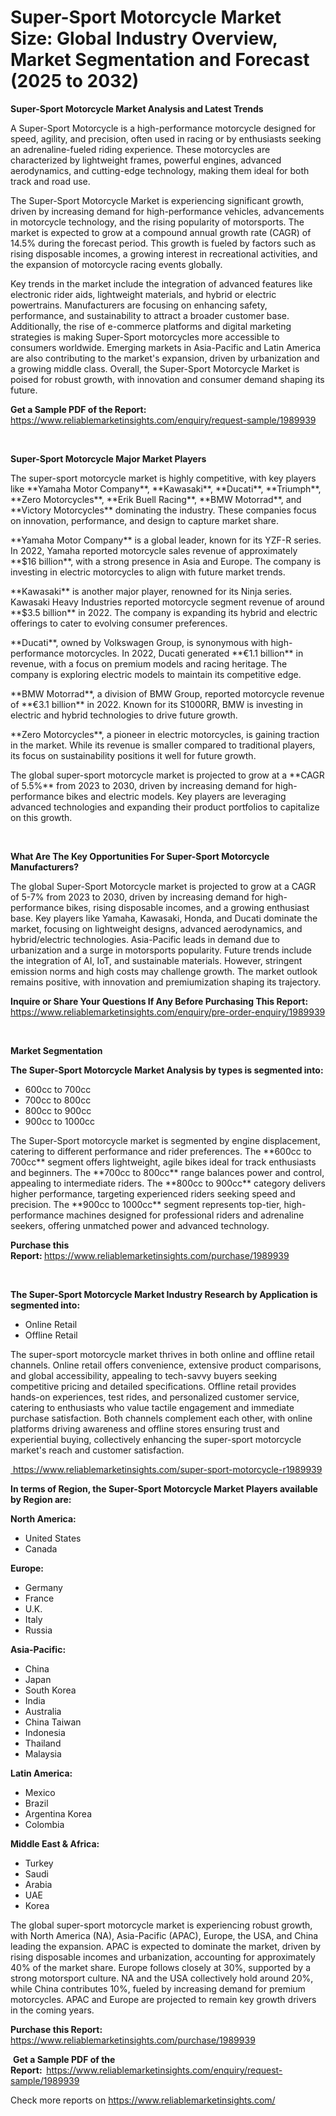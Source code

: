 <p><h1>Super-Sport Motorcycle Market Size: Global Industry Overview, Market Segmentation and Forecast (2025 to 2032)</h1></p><p><strong>Super-Sport Motorcycle Market Analysis and Latest Trends</strong></p>
<p><p>A Super-Sport Motorcycle is a high-performance motorcycle designed for speed, agility, and precision, often used in racing or by enthusiasts seeking an adrenaline-fueled riding experience. These motorcycles are characterized by lightweight frames, powerful engines, advanced aerodynamics, and cutting-edge technology, making them ideal for both track and road use.</p><p>The Super-Sport Motorcycle Market is experiencing significant growth, driven by increasing demand for high-performance vehicles, advancements in motorcycle technology, and the rising popularity of motorsports. The market is expected to grow at a compound annual growth rate (CAGR) of 14.5% during the forecast period. This growth is fueled by factors such as rising disposable incomes, a growing interest in recreational activities, and the expansion of motorcycle racing events globally.</p><p>Key trends in the market include the integration of advanced features like electronic rider aids, lightweight materials, and hybrid or electric powertrains. Manufacturers are focusing on enhancing safety, performance, and sustainability to attract a broader customer base. Additionally, the rise of e-commerce platforms and digital marketing strategies is making Super-Sport motorcycles more accessible to consumers worldwide. Emerging markets in Asia-Pacific and Latin America are also contributing to the market's expansion, driven by urbanization and a growing middle class. Overall, the Super-Sport Motorcycle Market is poised for robust growth, with innovation and consumer demand shaping its future.</p></p>
<p><strong>Get a Sample PDF of the Report:&nbsp;</strong> <a href="https://www.reliablemarketinsights.com/enquiry/request-sample/1989939?utm_campaign=2010&utm_medium=2&utm_source=Github&utm_content=ia&utm_term=24012025&utm_id=super-sport-motorcycle">https://www.reliablemarketinsights.com/enquiry/request-sample/1989939</a></p>
<p>&nbsp;</p>
<p><strong>Super-Sport Motorcycle Major Market Players</strong></p>
<p><p>The super-sport motorcycle market is highly competitive, with key players like **Yamaha Motor Company**, **Kawasaki**, **Ducati**, **Triumph**, **Zero Motorcycles**, **Erik Buell Racing**, **BMW Motorrad**, and **Victory Motorcycles** dominating the industry. These companies focus on innovation, performance, and design to capture market share.</p><p>**Yamaha Motor Company** is a global leader, known for its YZF-R series. In 2022, Yamaha reported motorcycle sales revenue of approximately **$16 billion**, with a strong presence in Asia and Europe. The company is investing in electric motorcycles to align with future market trends.</p><p>**Kawasaki** is another major player, renowned for its Ninja series. Kawasaki Heavy Industries reported motorcycle segment revenue of around **$3.5 billion** in 2022. The company is expanding its hybrid and electric offerings to cater to evolving consumer preferences.</p><p>**Ducati**, owned by Volkswagen Group, is synonymous with high-performance motorcycles. In 2022, Ducati generated **€1.1 billion** in revenue, with a focus on premium models and racing heritage. The company is exploring electric models to maintain its competitive edge.</p><p>**BMW Motorrad**, a division of BMW Group, reported motorcycle revenue of **€3.1 billion** in 2022. Known for its S1000RR, BMW is investing in electric and hybrid technologies to drive future growth.</p><p>**Zero Motorcycles**, a pioneer in electric motorcycles, is gaining traction in the market. While its revenue is smaller compared to traditional players, its focus on sustainability positions it well for future growth.</p><p>The global super-sport motorcycle market is projected to grow at a **CAGR of 5.5%** from 2023 to 2030, driven by increasing demand for high-performance bikes and electric models. Key players are leveraging advanced technologies and expanding their product portfolios to capitalize on this growth.</p></p>
<p>&nbsp;</p>
<p><strong>What Are The Key Opportunities For Super-Sport Motorcycle Manufacturers?</strong></p>
<p><p>The global Super-Sport Motorcycle market is projected to grow at a CAGR of 5-7% from 2023 to 2030, driven by increasing demand for high-performance bikes, rising disposable incomes, and a growing enthusiast base. Key players like Yamaha, Kawasaki, Honda, and Ducati dominate the market, focusing on lightweight designs, advanced aerodynamics, and hybrid/electric technologies. Asia-Pacific leads in demand due to urbanization and a surge in motorsports popularity. Future trends include the integration of AI, IoT, and sustainable materials. However, stringent emission norms and high costs may challenge growth. The market outlook remains positive, with innovation and premiumization shaping its trajectory.</p></p>
<p><strong>Inquire or Share Your Questions If Any Before Purchasing This Report:</strong> <a href="https://www.reliablemarketinsights.com/enquiry/pre-order-enquiry/1989939?utm_campaign=2010&utm_medium=2&utm_source=Github&utm_content=ia&utm_term=24012025&utm_id=super-sport-motorcycle">https://www.reliablemarketinsights.com/enquiry/pre-order-enquiry/1989939</a></p>
<p>&nbsp;</p>
<p><strong>Market Segmentation</strong></p>
<p><strong>The Super-Sport Motorcycle Market Analysis by types is segmented into:</strong></p>
<p><ul><li>600cc to 700cc</li><li>700cc to 800cc</li><li>800cc to 900cc</li><li>900cc to 1000cc</li></ul></p>
<p><p>The Super-Sport motorcycle market is segmented by engine displacement, catering to different performance and rider preferences. The **600cc to 700cc** segment offers lightweight, agile bikes ideal for track enthusiasts and beginners. The **700cc to 800cc** range balances power and control, appealing to intermediate riders. The **800cc to 900cc** category delivers higher performance, targeting experienced riders seeking speed and precision. The **900cc to 1000cc** segment represents top-tier, high-performance machines designed for professional riders and adrenaline seekers, offering unmatched power and advanced technology.</p></p>
<p><strong>Purchase this Report:&nbsp;</strong><a href="https://www.reliablemarketinsights.com/purchase/1989939?utm_campaign=2010&utm_medium=2&utm_source=Github&utm_content=ia&utm_term=24012025&utm_id=super-sport-motorcycle">https://www.reliablemarketinsights.com/purchase/1989939</a></p>
<p>&nbsp;</p>
<p><strong>The Super-Sport Motorcycle Market Industry Research by Application is segmented into:</strong></p>
<p><ul><li>Online Retail</li><li>Offline Retail</li></ul></p>
<p><p>The super-sport motorcycle market thrives in both online and offline retail channels. Online retail offers convenience, extensive product comparisons, and global accessibility, appealing to tech-savvy buyers seeking competitive pricing and detailed specifications. Offline retail provides hands-on experiences, test rides, and personalized customer service, catering to enthusiasts who value tactile engagement and immediate purchase satisfaction. Both channels complement each other, with online platforms driving awareness and offline stores ensuring trust and experiential buying, collectively enhancing the super-sport motorcycle market's reach and customer satisfaction.</p></p>
<p><a href="https://www.reliablemarketinsights.com/super-sport-motorcycle-r1989939?utm_campaign=2010&utm_medium=2&utm_source=Github&utm_content=ia&utm_term=24012025&utm_id=super-sport-motorcycle">&nbsp;https://www.reliablemarketinsights.com/super-sport-motorcycle-r1989939</a></p>
<p><strong>In terms of Region, the Super-Sport Motorcycle Market Players available by Region are:</strong></p>
<p>
    <p> <strong> North America: </strong>
        <ul>
            <li>United States</li>
            <li>Canada</li>
        </ul>
        </p> 
    <p> <strong> Europe: </strong>
        <ul>
            <li>Germany</li>
            <li>France</li>
            <li>U.K.</li>
            <li>Italy</li>
            <li>Russia</li>
        </ul>
        </p> 
    <p> <strong> Asia-Pacific: </strong>
        <ul>
            <li>China</li>
            <li>Japan</li>
            <li>South Korea</li>
            <li>India</li>
            <li>Australia</li>
            <li>China Taiwan</li>
            <li>Indonesia</li>
            <li>Thailand</li>
            <li>Malaysia</li>
        </ul>
        </p> 
    <p> <strong> Latin America: </strong>
        <ul>
            <li>Mexico</li>
            <li>Brazil</li>
            <li>Argentina Korea</li>
            <li>Colombia</li>
        </ul>
        </p> 
    <p> <strong> Middle East & Africa: </strong>
        <ul>
            <li>Turkey</li>
            <li>Saudi</li>
            <li>Arabia</li>
            <li>UAE</li>
            <li>Korea</li>
        </ul>
    </p>
    </p>
<p><p>The global super-sport motorcycle market is experiencing robust growth, with North America (NA), Asia-Pacific (APAC), Europe, the USA, and China leading the expansion. APAC is expected to dominate the market, driven by rising disposable incomes and urbanization, accounting for approximately 40% of the market share. Europe follows closely at 30%, supported by a strong motorsport culture. NA and the USA collectively hold around 20%, while China contributes 10%, fueled by increasing demand for premium motorcycles. APAC and Europe are projected to remain key growth drivers in the coming years.</p></p>
<p><strong>Purchase this Report: </strong><a href="https://www.reliablemarketinsights.com/purchase/1989939?utm_campaign=2010&utm_medium=2&utm_source=Github&utm_content=ia&utm_term=24012025&utm_id=super-sport-motorcycle">https://www.reliablemarketinsights.com/purchase/1989939</a></p>
<p>&nbsp;<strong>Get a Sample PDF of the Report:&nbsp;&nbsp;</strong><a href="https://www.reliablemarketinsights.com/enquiry/request-sample/1989939?utm_campaign=2010&utm_medium=2&utm_source=Github&utm_content=ia&utm_term=24012025&utm_id=super-sport-motorcycle">https://www.reliablemarketinsights.com/enquiry/request-sample/1989939</a></p>
<p><strong></strong></p>
<p>Check more reports on <a href="https://www.reliablemarketinsights.com/?utm_campaign=2010&utm_medium=2&utm_source=Github&utm_content=ia&utm_term=24012025&utm_id=super-sport-motorcycle">https://www.reliablemarketinsights.com/</a></p>